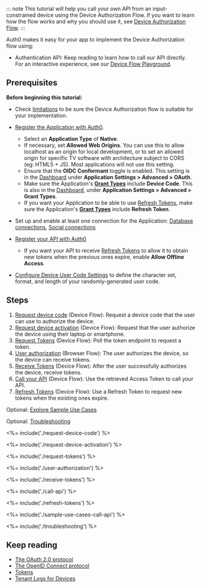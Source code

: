 ::: note
This tutorial will help you call your own API from an input-constrained device using the Device Authorization Flow. If you want to learn how the flow works and why you should use it, see [Device Authorization Flow](/flows/concepts/device-auth).
:::

Auth0 makes it easy for your app to implement the Device Authorization flow using:

* Authentication API: Keep reading to learn how to call our API directly. For an interactive experience, see our [Device Flow Playground](https://auth0.github.io/device-flow-playground/).

## Prerequisites

**Before beginning this tutorial:**

* Check [limitations](#limitations) to be sure the Device Authorization flow is suitable for your implementation.

* [Register the Application with Auth0](/dashboard/guides/applications/register-app-native). 
  * Select an **Application Type** of **Native**.
  * If necessary, set **Allowed Web Origins**. You can use this to allow localhost as an origin for local development, or to set an allowed origin for specific TV software with architecture subject to CORS (eg: HTML5 + JS). Most applications will not use this setting.
  * Ensure that the **OIDC Conformant** toggle is enabled. This setting is in the [Dashboard](${manage_url}) under **Application Settings > Advanced > OAuth**.
  * Make sure the Application's **[Grant Types](/dashboard/guides/applications/update-grant-types)** include **Device Code**. This is also in the [Dashboard](${manage_url}), under **Application Settings > Advanced > Grant Types**.
  * If you want your Application to be able to use [Refresh Tokens](/tokens/concepts/refresh-tokens), make sure the Application's **[Grant Types](/dashboard/guides/applications/update-grant-types)** include **Refresh Token**.

* Set up and enable at least one connection for the Application: [Database connections](/dashboard/guides/connections/set-up-connections-database), [Social connections](/dashboard/guides/connections/set-up-connections-social)

* [Register your API with Auth0](/architecture-scenarios/mobile-api/part-2#create-the-api)
  * If you want your API to receive [Refresh Tokens](/tokens/concepts/refresh-tokens) to allow it to obtain new tokens when the previous ones expire, enable **Allow Offline Access**.

* [Configure Device User Code Settings](/dashboard/guides/tenants/configure-device-user-code-settings) to define the character set, format, and length of your randomly-generated user code.

## Steps

1. [Request device code](#request-device-code) (Device Flow): Request a device code that the user can use to authorize the device.
2. [Request device activation](#request-device-activation) (Device Flow): Request that the user authorize the device using their laptop or smartphone.
3. [Request Tokens](#request-tokens) (Device Flow): Poll the token endpoint to request a token.
4. [User authorization](#user-authorization) (Browser Flow): The user authorizes the device, so the device can receive tokens.
5. [Receive Tokens](#receive-tokens) (Device Flow): After the user successfully authorizes the device, receive tokens.
6. [Call your API](#call-your-api) (Device Flow): Use the retrieved Access Token to call your API.
7. [Refresh Tokens](#refresh-tokens) (Device Flow): Use a Refresh Token to request new tokens when the existing ones expire.

Optional: [Explore Sample Use Cases](#sample-use-cases)

Optional: [Troubleshooting](#troubleshooting)

<%= include('./request-device-code') %>

<%= include('./request-device-activation') %>

<%= include('./request-tokens') %>

<%= include('./user-authorization') %>

<%= include('./receive-tokens') %>

<%= include('./call-api') %>

<%= include('./refresh-tokens') %>

<%= include('./sample-use-cases-call-api') %>

<%= include('./troubleshooting') %>

## Keep reading

- [The OAuth 2.0 protocol](/protocols/oauth2)
- [The OpenID Connect protocol](/protocols/oidc)
- [Tokens](/tokens)
- [Tenant Logs for Devices](/logs)
